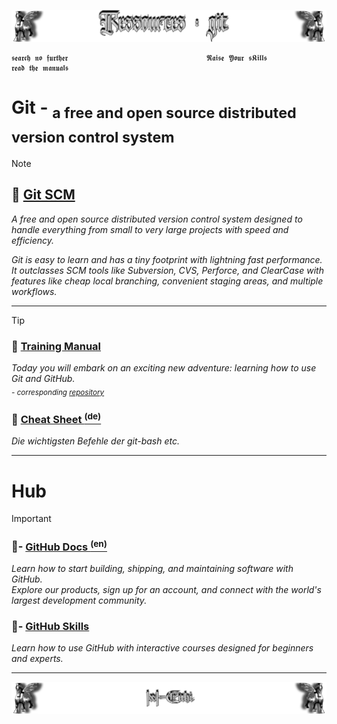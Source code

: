 <!--  library to learn GitHub   📓📚  -->
![Lamassu_git](https://github.com/IxI-Enki/IxI-Enki/blob/main/.dev/visual/Lamassu_Ressources_git%20%5B(Kopfzeile)(tiny)%5D.png)

    𝖘𝖊𝖆𝖗𝖈𝖍 𝖓𝖔 𝖋𝖚𝖗𝖙𝖍𝖊𝖗                               𝕽𝖆𝖎𝖘𝖊 𝖄𝖔𝖚𝖗 𝖘𝕶𝖎𝖑𝖑𝖘                               𝖗𝖊𝖆𝖉 𝖙𝖍𝖊 𝖒𝖆𝖓𝖚𝖆𝖑𝖘
 
# **Git** - <sub>a free and open source distributed version control system</sub>  
>[!NOTE] 
> ## 🧰 [Git SCM](https://git-scm.com/)
   > *A free and open source distributed version control system designed to handle everything from small to very large projects with speed and efficiency.*
   > 
   > *Git is easy to learn and has a tiny footprint with lightning fast performance.*  
   > *It outclasses SCM tools like Subversion, CVS, Perforce, and ClearCase with features like cheap local branching, convenient staging areas, and multiple workflows.*
---
>[!TIP]
>### 📖 [Training Manual](https://githubtraining.github.io/training-manual/#/)  
> *Today you will embark on an exciting new adventure: learning how to use Git and GitHub.*  
> *<sub>- corresponding [repository](https://github.com/githubtraining/training-manual)</sub>*  
>### 📃 [Cheat Sheet <sup>(de)</sup>](https://training.github.com/downloads/de/github-git-cheat-sheet/)
   > *Die wichtigsten Befehle der git-bash etc.*  
---
# **Hub**
>[!IMPORTANT]  
>### 📝- [GitHub Docs <sup>(en)</sup>](https://docs.github.com/en/get-started)  
  > *Learn how to start building, shipping, and maintaining software with GitHub.  
  > Explore our products, sign up for an account, and connect with the world's largest development community.*  
>### 🧾- [GitHub Skills](https://github.com/skills)  
  > *Learn how to use GitHub with interactive courses designed for beginners and experts.*  
---
<!--  🧠by: github.com/IxI-Enki💭  -->
![Lamassu_(x2)](https://github.com/IxI-Enki/IxI-Enki/blob/main/.dev/visual/Lamassu_IxI-Enki%20%5B(Fusszeile)(tiny)%5D.png)
